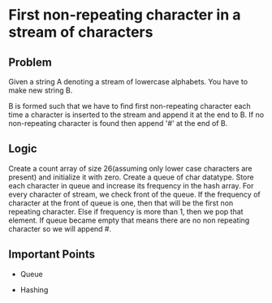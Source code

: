 # First non-repeating character in a stream of characters

## Problem

Given a string A denoting a stream of lowercase alphabets. You have to make new string B.

B is formed such that we have to find first non-repeating character each time a character is inserted to the stream and append it at the end to B. If no non-repeating character is found then append '#' at the end of B.

## Logic

Create a count array of size 26(assuming only lower case characters are present) and initialize it with zero. Create a queue of char datatype. Store each character in queue and increase its frequency in the hash array. For every character of stream, we check front of the queue. If the frequency of character at the front of queue is one, then that will be the first non repeating character. Else if frequency is more than 1, then we pop that element. If queue became empty that means there are no non repeating character so we will append #.

## Important Points

- Queue

- Hashing
